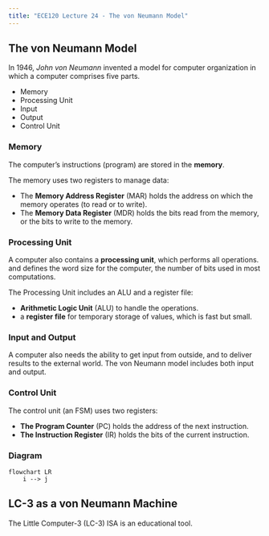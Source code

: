 ```yaml
---
title: "ECE120 Lecture 24 - The von Neumann Model"
---
```


## The von Neumann Model
In 1946, _John von Neumann_ invented a model for computer organization in which a computer comprises five parts.

- Memory
- Processing Unit
- Input
- Output
- Control Unit

### Memory
The computer’s instructions (program) are stored in the **memory**.

The memory uses two registers to manage data: 
- The **Memory Address Register** (MAR) holds the address on which the memory operates (to read or to write). 
- The **Memory Data Register** (MDR) holds the bits read from the memory, or the bits to write to the memory.

### Processing Unit
A computer also contains a **processing unit**, which performs all operations. and defines the word size for the computer, the number of bits used in most computations.

The Processing Unit includes an ALU and a register file:
- **Arithmetic Logic Unit** (ALU) to handle the operations.
- a **register file** for temporary storage of values, which is fast but small.

### Input and Output
A computer also needs the ability to get input from outside, and to deliver results to the external world. The von Neumann model includes both input and output.

### Control Unit
The control unit (an FSM) uses two registers: 
- **The Program Counter** (PC) holds the address of the next instruction. 
- **The Instruction Register** (IR) holds the bits of the current instruction.

### Diagram
```mermaid
flowchart LR
	i --> j
```


## LC-3 as a von Neumann Machine
The Little Computer-3 (LC-3) ISA is an educational tool.

